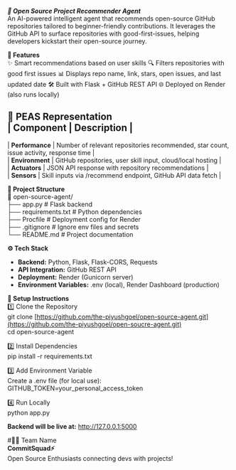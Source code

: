 ***🤖 Open Source Project Recommender Agent***  
An AI-powered intelligent agent that recommends open-source GitHub repositories tailored to beginner-friendly contributions. It leverages the GitHub API to surface repositories with good-first-issues, helping developers kickstart their open-source journey.

**🚀 Features**   
✨ Smart recommendations based on user skills
🔍 Filters repositories with good first issues
📊 Displays repo name, link, stars, open issues, and last updated date
🛠️ Built with Flask + GitHub REST API
🌐 Deployed on Render (also runs locally)

**🧠 PEAS Representation**  
| **Component**   |                                     **Description**                                    |  
------------------------------------------------------------------------------------------------------------   
| **Performance** | Number of relevant repositories recommended, star count, issue activity, response time |   
| **Environment** |            GitHub repositories, user skill input, cloud/local hosting                  |   
| **Actuators**   |                 JSON API response with repository recommendations                      |   
| **Sensors**     |             Skill inputs via /recommend endpoint, GitHub API data fetch                |   



**📂 Project Structure**  
📁 open-source-agent/  
├── app.py             # Flask backend  
├── requirements.txt   # Python dependencies  
├── Procfile           # Deployment config for Render  
├── .gitignore         # Ignore env files and secrets  
└── README.md          # Project documentation  



**⚙️ Tech Stack**  
- **Backend:** Python, Flask, Flask-CORS, Requests  
- **API Integration:** GitHub REST API  
- **Deployment:** Render (Gunicorn server)  
- **Environment Variables:** .env (local), Render Dashboard (production)  

**🔑 Setup Instructions**  
1️⃣ Clone the Repository  
git clone [https://github.com/the-piyushgoel/open-source-agent.git](https://github.com/the-piyushgoel/open-soucre-agent.git)  
cd open-source-agent  


2️⃣ Install Dependencies  
pip install -r requirements.txt  


3️⃣ Add Environment Variable  
Create a .env file (for local use):  
GITHUB_TOKEN=your_personal_access_token  


4️⃣ Run Locally  
python app.py  


**Backend will be live at:** http://127.0.0.1:5000  

#👨‍💻 Team Name  
**CommitSquad⚡**  
Open Source Enthusiasts connecting devs with projects!  
